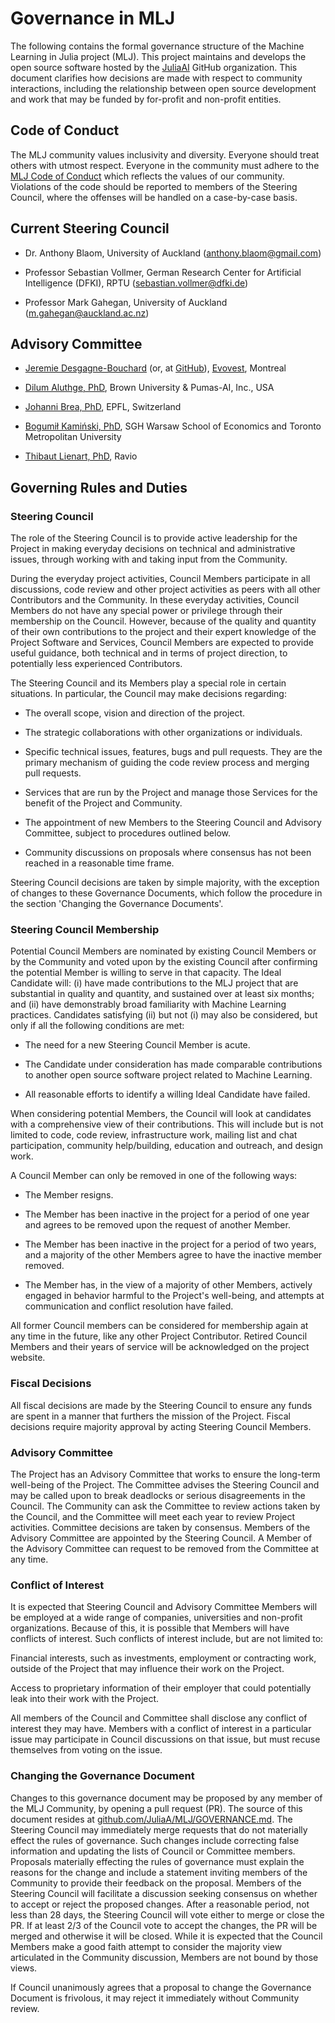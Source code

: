 # Governance in MLJ

The following contains the formal governance structure of the Machine Learning in Julia
project (MLJ). This project maintains and develops the open source software hosted by
the [JuliaAI](https://github.com/JuliaAI) GitHub organization. This document clarifies how
decisions are made with respect to community interactions, including the relationship
between open source development and work that may be funded by for-profit and non-profit
entities.

## Code of Conduct

The MLJ community values inclusivity and diversity. Everyone should treat others with
utmost respect. Everyone in the community must adhere to the [MLJ Code of
Conduct](https://github.com/JuliaAI/MLJ.jl/blob/dev/CODE_OF_CONDUCT.md) which reflects the
values of our community. Violations of the code should be reported to members of the
Steering Council, where the offenses will be handled on a case-by-case basis.

## Current Steering Council

- Dr. Anthony Blaom, University of Auckland (<anthony.blaom@gmail.com>)

- Professor Sebastian Vollmer, German Research Center for Artificial Intelligence (DFKI),
  RPTU (<sebastian.vollmer@dfki.de>)

- Professor Mark Gahegan, University of Auckland (<m.gahegan@auckland.ac.nz>)

## Advisory Committee

- [Jeremie
  Desgagne-Bouchard](https://www.linkedin.com/in/jeremie-desgagne-bouchard-81a68b111/)
  (or, at [GitHub](https://github.com/jeremiedb)), [Evovest](https://evovest.com), Montreal

- [Dilum Aluthge, PhD](https://aluthge.com), Brown University & Pumas-AI, Inc., USA

- [Johanni Brea, PhD](https://people.epfl.ch/johanni.brea), EPFL, Switzerland

- [Bogumił Kamiński, PhD](http://bogumilkaminski.pl/about/), 
  SGH Warsaw School of Economics and Toronto Metropolitan University

- [Thibaut Lienart, PhD](https://ravio.com/), Ravio


## Governing Rules and Duties

### Steering Council

The role of the Steering Council is to provide active leadership for the Project in making
everyday decisions on technical and administrative issues, through working with and taking
input from the Community.

During the everyday project activities, Council Members participate in all discussions,
code review and other project activities as peers with all other Contributors and the
Community. In these everyday activities, Council Members do not have any special power or
privilege through their membership on the Council. However, because of the quality and
quantity of their own contributions to the project and their expert knowledge of the
Project Software and Services, Council Members are expected to provide useful guidance,
both technical and in terms of project direction, to potentially less experienced
Contributors.

The Steering Council and its Members play a special role in certain situations. In
particular, the Council may make decisions regarding:

- The overall scope, vision and direction of the project.

- The strategic collaborations with other organizations or individuals.

- Specific technical issues, features, bugs and pull requests. They
  are the primary mechanism of guiding the code review process and merging pull requests.

- Services that are run by the Project and manage those Services
  for the benefit of the Project and Community.

- The appointment of new Members to the Steering Council and
  Advisory Committee, subject to procedures outlined below.
  
- Community discussions on proposals where consensus has not been reached in a reasonable
  time frame.

Steering Council decisions are taken by simple majority, with the exception of changes to
these Governance Documents, which follow the procedure in the section 'Changing the
Governance Documents'.

### Steering Council Membership

Potential Council Members are nominated by existing Council Members or by the Community
and voted upon by the existing Council after confirming the potential Member is willing to
serve in that capacity. The Ideal Candidate will: (i) have made contributions to the MLJ
project that are substantial in quality and quantity, and sustained over at least six
months; and (ii) have demonstrably broad familiarity with Machine Learning
practices. Candidates satisfying (ii) but not (i) may also be considered, but only if all
the following conditions are met:

- The need for a new Steering Council Member is acute.

- The Candidate under consideration has made comparable contributions to another open
  source software project related to Machine Learning.

- All reasonable efforts to identify a willing Ideal Candidate have failed.

When considering potential Members, the Council will look at candidates with a
comprehensive view of their contributions. This will include but is not limited to code,
code review, infrastructure work, mailing list and chat participation, community
help/building, education and outreach, and design work.

A Council Member can only be removed in one of the following ways:

- The Member resigns.

- The Member has been inactive in the project for a period of one year and agrees to be
  removed upon the request of another Member.

- The Member has been inactive in the project for a period of two years, and a majority of
  the other Members agree to have the inactive member removed.

- The Member has, in the view of a majority of other Members, actively engaged in behavior
  harmful to the Project's well-being, and attempts at communication and conflict
  resolution have failed.

All former Council members can be considered for membership again at any time in the
future, like any other Project Contributor. Retired Council Members and their years of
service will be acknowledged on the project website.

### Fiscal Decisions

All fiscal decisions are made by the Steering Council to ensure any funds are spent in a
manner that furthers the mission of the Project. Fiscal decisions require majority
approval by acting Steering Council Members.

### Advisory Committee

The Project has an Advisory Committee that works to ensure the long-term well-being of the
Project. The Committee advises the Steering Council and may be called upon to break
deadlocks or serious disagreements in the Council. The Community can ask the Committee to
review actions taken by the Council, and the Committee will meet each year to review
Project activities. Committee decisions are taken by consensus. Members of the Advisory
Committee are appointed by the Steering Council. A Member of the Advisory Committee can
request to be removed from the Committee at any time.

### Conflict of Interest

It is expected that Steering Council and Advisory Committee Members will be employed at a
wide range of companies, universities and non-profit organizations. Because of this, it is
possible that Members will have conflicts of interest. Such conflicts of interest include,
but are not limited to:

Financial interests, such as investments, employment or contracting work, outside of the
Project that may influence their work on the Project.

Access to proprietary information of their employer that could potentially leak into their
work with the Project.

All members of the Council and Committee shall disclose any conflict of interest they may
have. Members with a conflict of interest in a particular issue may participate in Council
discussions on that issue, but must recuse themselves from voting on the issue.

### Changing the Governance Document

Changes to this governance document may be proposed by any member of the MLJ Community, by
opening a pull request (PR). The source of this document resides at
[github.com/JuliaA/MLJ/GOVERNANCE.md](https://github.com/JuliaA/GOVERNANCE.md).  The
Steering Council may immediately merge requests that do not materially effect the rules of
governance. Such changes include correcting false information and updating the lists of
Council or Committee members. Proposals materially effecting the rules of governance must
explain the reasons for the change and include a statement inviting members of the
Community to provide their feedback on the proposal. Members of the Steering Council will
facilitate a discussion seeking consensus on whether to accept or reject the proposed
changes. After a reasonable period, not less than 28 days, the Steering Council will vote
either to merge or close the PR. If at least 2/3 of the Council vote to accept the
changes, the PR will be merged and otherwise it will be closed. While it is expected that
the Council Members make a good faith attempt to consider the majority view
articulated in the Community discussion, Members are not bound by those views.

If Council unanimously agrees that a proposal to change the Governance Document is frivolous,
it may reject it immediately without Community review.
